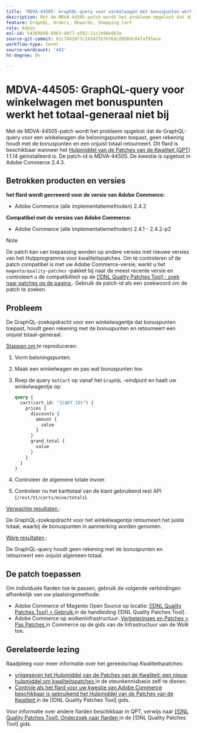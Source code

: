 ```yaml
---
title: 'MDVA-44505: GraphQL-query voor winkelwagen met bonuspunten werkt het totaal-generaal niet bij'
description: Met de MDVA-44505-patch wordt het probleem opgelost dat de GraphQL-query voor een winkelwagen die beloningspunten toepast, geen rekening houdt met de bonuspunten en een onjuist totaal retourneert. Deze patch is beschikbaar wanneer [Quality Patches Tool (QPT)] (https://experienceleague.adobe.com/en/docs/commerce-knowledge-base/kb/announcements/commerce-announcements/magento-quality-patches-released-new-tool-to-self-serve-quality-patches) 1.1.14 is geïnstalleerd. De patch-id is MDVA-44505. De kwestie is opgelost in Adobe Commerce 2.4.3.
feature: GraphQL, Orders, Rewards, Shopping Cart
role: Admin
exl-id: 543698d8-8963-4bf7-af82-11c2498e882e
source-git-commit: 81c78439f7c243437b7b76dc80560c847af95ace
workflow-type: tm+mt
source-wordcount: '442'
ht-degree: 0%

---
```


# MDVA-44505: GraphQL-query voor winkelwagen met bonuspunten werkt het totaal-generaal niet bij

Met de MDVA-44505-patch wordt het probleem opgelost dat de GraphQL-query voor een winkelwagen die beloningspunten toepast, geen rekening houdt met de bonuspunten en een onjuist totaal retourneert. Dit flard is beschikbaar wanneer het [ Hulpmiddel van de Patches van de Kwaliteit (QPT) ](https://experienceleague.adobe.com/en/docs/commerce-knowledge-base/kb/announcements/commerce-announcements/magento-quality-patches-released-new-tool-to-self-serve-quality-patches) 1.1.14 geïnstalleerd is. De patch-id is MDVA-44505. De kwestie is opgelost in Adobe Commerce 2.4.3.

## Betrokken producten en versies

**het flard wordt gecreeerd voor de versie van Adobe Commerce:**

* Adobe Commerce (alle implementatiemethoden) 2.4.2

**Compatibel met de versies van Adobe Commerce:**

* Adobe Commerce (alle implementatiemethoden) 2.4.1 - 2.4.2-p2

>[!NOTE]
>
>De patch kan van toepassing worden op andere versies met nieuwe versies van het Hulpprogramma voor kwaliteitspatches. Om te controleren of de patch compatibel is met uw Adobe Commerce-versie, werkt u het `magento/quality-patches` -pakket bij naar de meest recente versie en controleert u de compatibiliteit op de [[!DNL Quality Patches Tool] : zoek naar patches op de pagina ](https://experienceleague.adobe.com/en/docs/commerce-knowledge-base/kb/announcements/commerce-announcements/magento-quality-patches-released-new-tool-to-self-serve-quality-patches) . Gebruik de patch-id als een zoekwoord om de patch te zoeken.

## Probleem

De GraphQL-zoekopdracht voor een winkelwagentje dat bonuspunten toepast, houdt geen rekening met de bonuspunten en retourneert een onjuist totaal-generaal.

<u> Stappen om </u> te reproduceren:

1. Vorm beloningspunten.
1. Maak een winkelwagen en pas wat bonuspunten toe.
1. Roep de query `GetCart` op vanaf het `GraphQL` -eindpunt en haalt uw winkelwagentje op:

   ```GraphQL
   query {
     cart(cart_id: "{CART_ID}") {
       prices {
         discounts {
           amount {
             value
           }
         }
         grand_total {
           value
         }
       }
     }
   }
   ```

1. Controleer de algemene totale invoer.
1. Controleer nu het karttotaal van de klant gebruikend rest API (`/rest/V1/carts/mine/totals`).

<u> Verwachte resultaten </u>:

De GraphQL-zoekopdracht voor het winkelwagentje retourneert het juiste totaal, waarbij de bonuspunten in aanmerking worden genomen.

<u> Ware resultaten </u>:

De GraphQL-query houdt geen rekening met de bonuspunten en retourneert een onjuist algemeen totaal.

## De patch toepassen

Om individuele flarden toe te passen, gebruik de volgende verbindingen afhankelijk van uw plaatsingsmethode:

* Adobe Commerce of Magento Open Source op locatie: [[!DNL Quality Patches Tool]  > Gebruik ](/help/tools/quality-patches-tool/usage.md) in de handleiding [!DNL Quality Patches Tool] .
* Adobe Commerce op wolkeninfrastructuur: [ Verbeteringen en Patches > Pas Patches ](https://experienceleague.adobe.com/docs/commerce-cloud-service/user-guide/develop/upgrade/apply-patches.html) in Commerce op de gids van de Infrastructuur van de Wolk toe.

## Gerelateerde lezing

Raadpleeg voor meer informatie over het gereedschap Kwaliteitspatches:

* [ vrijgegeven het Hulpmiddel van de Patches van de Kwaliteit: een nieuw hulpmiddel om kwaliteitspatches ](https://experienceleague.adobe.com/en/docs/commerce-knowledge-base/kb/announcements/commerce-announcements/magento-quality-patches-released-new-tool-to-self-serve-quality-patches) in de steunkennisbasis zelf-te dienen.
* [ Controle als het flard voor uw kwestie van Adobe Commerce beschikbaar is gebruikend het Hulpmiddel van de Patches van de Kwaliteit ](/help/tools/quality-patches-tool/patches-available-in-qpt/check-patch-for-magento-issue-with-magento-quality-patches.md) in de [!DNL Quality Patches Tool] gids.

Voor informatie over andere flarden beschikbaar in QPT, verwijs naar [[!DNL Quality Patches Tool]: Onderzoek naar flarden ](https://experienceleague.adobe.com/tools/commerce-quality-patches/index.html) in de [!DNL Quality Patches Tool] gids.
